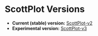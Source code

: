 # ScottPlot Versions

* **Current (stable) version:** [ScottPlot-v2](ScottPlot-v2)
* **Experimental version:** [ScottPlot-v3](ScottPlot-v3)